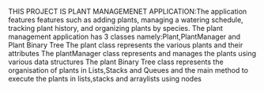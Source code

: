 THIS PROJECT IS PLANT MANAGEMENET APPLICATION:The application features features such as adding plants, managing a watering schedule, tracking plant history, and organizing plants by species.
The plant management application has 3 classes namely:Plant,PlantManager and Plant Binary Tree
The plant class represents the various plants and their attributes
The plantManager class represents and manages the plants using various data structures
The plant Binary Tree class represents the organisation of plants in Lists,Stacks and Queues and the main method to execute the plants in lists,stacks and arraylists using nodes
